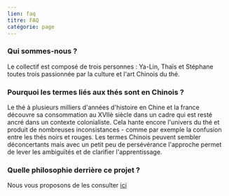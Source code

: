 ```yaml
---
lien: faq
titre: FAQ
catégorie: page
---
```


### Qui sommes-nous ?

Le collectif est composé de trois personnes : Ya-Lin, Thaïs et Stéphane toutes trois passionnée par la culture et l'art Chinois du thé.

### Pourquoi les termes liés aux thés sont en Chinois ?

Le thé à plusieurs milliers d'années d'histoire en Chine et la france découvre sa consommation au XVIIè siècle dans un cadre qui est resté ancré dans un contexte  colonialiste. Cela hante encore l'univers du thé et produit de nombreuses inconsistances - comme par exemple la confusion entre les thés noirs et rouges. Les termes Chinois peuvent sembler déconcertants mais avec un petit peu de persévérance l'approche permet de lever les ambiguïtés et de clarifier l'apprentissage. 

### Quelle philosophie derrière ce projet ?

Nous vous proposons de les consulter [ici](/ressources/nos-valeurs)